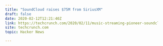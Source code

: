 ```yaml
---
title: "SoundCloud raises $75M from SiriusXM"
draft: false
date: 2020-02-12T12:21:40Z
link: https://techcrunch.com/2020/02/11/music-streaming-pioneer-soundcloud-raises-75m-from-pandora-owner-siriusxm?utm_medium=RSS&utm_source=hune
site: techcrunch.com
topic: Hacker News  

---
```

